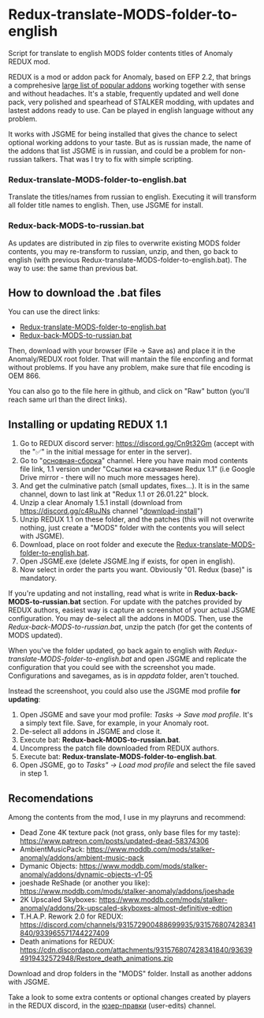 # Redux-translate-MODS-folder-to-english
Script for translate to english MODS folder contents titles of Anomaly REDUX mod.

REDUX is a mod or addon pack for Anomaly, based on EFP 2.2, that brings a comprehesive [large list of popular addons](https://discord.com/channels/931572900488699935/931574457192050738) working together with sense and without headaches. It's a stable, frequently updated and well done pack, very polished and spearhead of STALKER modding, with updates and lastest addons ready to use. Can be played in english language without any problem.

It works with JSGME for being installed that gives the chance to select optional working addons to your taste. But as is russian made, the name of the addons that list JSGME is in russian, and could be a problem for non-russian talkers. That was I try to fix with simple scripting.

### Redux-translate-MODS-folder-to-english.bat
Translate the titles/names from russian to english. Executing it will transform all folder title names to english. Then, use JSGME for install.

### Redux-back-MODS-to-russian.bat
As updates are distributed in zip files to overwrite existing MODS folder contents, you may re-transform to russian, unzip, and then, go back to english (with previous Redux-translate-MODS-folder-to-english.bat). The way to use: the same than previous bat.

## How to download the .bat files
You can use the direct links:

* [Redux-translate-MODS-folder-to-english.bat](https://raw.githubusercontent.com/nachazo/Redux-translate-MODS-folder-to-english/main/Redux-translate-MODS-folder-to-english.bat)
* [Redux-back-MODS-to-russian.bat](https://raw.githubusercontent.com/nachazo/Redux-translate-MODS-folder-to-english/main/Redux-back-MODS-to-russian.bat)

Then, download with your browser (File -> Save as) and place it in the Anomaly/REDUX root folder. That will mantain the file enconfing and format without problems. If you have any problem, make sure that file encoding is OEM 866.

You can also go to the file here in github, and click on "Raw" button (you'll reach same url than the direct links).

## Installing or updating REDUX 1.1

1. Go to REDUX discord server: https://discord.gg/Cn9t32Gm (accept with the "✅" in the initial message for enter in the server).
2. Go to "[основная-сборка](https://discord.com/channels/931572900488699935/931574356340015184)" channel. Here you have main mod contents file link, 1.1 version under "Ссылки на скачивание Redux 1.1" (i.e Google Drive mirror - there will no much more messages here).
3. And get the culminative patch (small updates, fixes...). It is in the same channel, down to last link at "Redux 1.1 от 26.01.22" block.
4. Unzip a clear Anomaly 1.5.1 install (download from https://discord.gg/c4RuJNs channel "[download-install](https://discord.com/channels/456765861953536020/777245134852718592)")
5. Unzip REDUX 1.1 on these folder, and the patches (this will not overwrite nothing, just create a "MODS" folder with the contents you will select with JSGME).
6. Download, place on root folder and execute the [Redux-translate-MODS-folder-to-english.bat](https://raw.githubusercontent.com/nachazo/Redux-translate-MODS-folder-to-english/main/Redux-translate-MODS-folder-to-english.bat).
7. Open JSGME.exe (delete JSGME.lng if exists, for open in english).
8. Now select in order the parts you want. Obviously "01. Redux (base)" is mandatory.

If you're updating and not installing, read what is write in **Redux-back-MODS-to-russian.bat** section. For update with the patches provided by REDUX authors, easiest way is capture an screenshot of your actual JSGME configuration. You may de-select all the addons in MODS. Then, use the *Redux-back-MODS-to-russian.bat*, unzip the patch (for get the contents of MODS updated).

When you've the folder updated, go back again to english with *Redux-translate-MODS-folder-to-english.bat* and open JSGME and replicate the configuration that you could see with the screenshot you made. Configurations and savegames, as is in *appdata* folder, aren't touched.

Instead the screenshoot, you could also use the JSGME mod profile **for updating**:

1. Open JSGME and save your mod profile: *Tasks -> Save mod profile*. It's a simply text file. Save, for example, in your Anomaly root.
2. De-select all addons in JSGME and close it.
3. Execute bat: **Redux-back-MODS-to-russian.bat**.
4. Uncompress the patch file downloaded from REDUX authors.
5. Execute bat: **Redux-translate-MODS-folder-to-english.bat**.
6. Open JSGME, go to *Tasks" -> Load mod profile* and select the file saved in step 1.

## Recomendations
Among the contents from the mod, I use in my playruns and recommend:
- Dead Zone 4K texture pack (not grass, only base files for my taste): https://www.patreon.com/posts/updated-dead-58374306
- AmbientMusicPack: https://www.moddb.com/mods/stalker-anomaly/addons/ambient-music-pack
- Dymanic Objects: https://www.moddb.com/mods/stalker-anomaly/addons/dynamic-objects-v1-05
- joeshade ReShade (or another you like): https://www.moddb.com/mods/stalker-anomaly/addons/joeshade
- 2K Upscaled Skyboxes: https://www.moddb.com/mods/stalker-anomaly/addons/2k-upscaled-skyboxes-almost-definitive-edtion
- T.H.A.P. Rework 2.0 for REDUX: https://discord.com/channels/931572900488699935/931576807428341840/933965571744227409
- Death animations for REDUX: https://cdn.discordapp.com/attachments/931576807428341840/936394919432572948/Restore_death_animations.zip

Download and drop folders in the "MODS" folder. Install as another addons with JSGME.

Take a look to some extra contents or optional changes created by players in the REDUX discord, in the [юзер-правки](https://discord.com/channels/931572900488699935/931576807428341840) (user-edits) channel.
